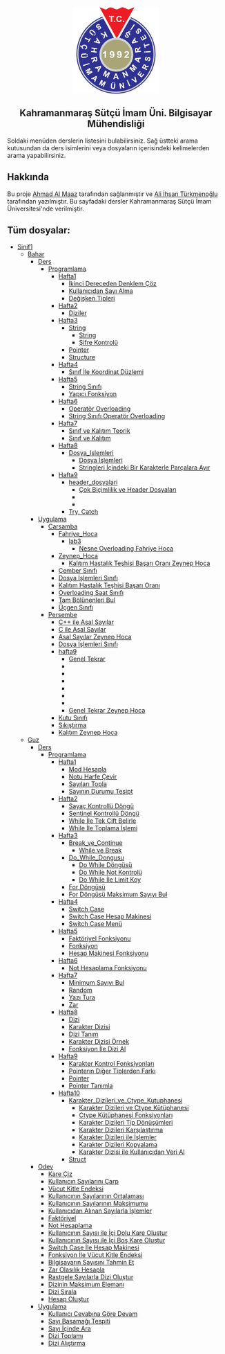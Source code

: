 <div align="center">
	<img width="200" height="200" src=".gitbook/assets/ksu_logo.png" alt="">
	<h2>Kahramanmaraş Sütçü İmam Üni. Bilgisayar Mühendisliği</h2>
</div>

Soldaki menüden derslerin listesini bulabilirsiniz. Sağ üstteki arama kutusundan da ders isimlerini veya dosyaların içerisindeki kelimelerden arama yapabilirsiniz.

## Hakkında

Bu proje [Ahmad Al Maaz](https://www.news47ell.com) tarafından sağlanmıştır ve [Ali İhsan Türkmenoğlu](https://github.com/ihsanturk) tarafından yazılmıştır.
Bu sayfadaki dersler Kahramanmaraş Sütçü İmam Üniversitesi'nde verilmiştir.

## Tüm dosyalar:

* [Sinif1](#)
  * [Bahar](#)
    * [Ders](#)
      * [Programlama](#)
        * [Hafta1](#)
          * [İkinci Dereceden Denklem Çöz](Sinif1/Bahar/Ders/Programlama/Hafta1/ikinci_dereceden_denklem.cpp.md)
          * [Kullanıcıdan Sayı Alma](Sinif1/Bahar/Ders/Programlama/Hafta1/ilk.cpp.md)
          * [Değişken Tipleri](Sinif1/Bahar/Ders/Programlama/Hafta1/veri_tipleri.cpp.md)
        * [Hafta2](#)
          * [Diziler](Sinif1/Bahar/Ders/Programlama/Hafta2/diziler_giris.cpp.md)
        * [Hafta3](#)
          * [String](#)
            * [String](Sinif1/Bahar/Ders/Programlama/Hafta3/String/stringler.cpp.md)
            * [Şifre Kontrolü](Sinif1/Bahar/Ders/Programlama/Hafta3/String/string_ornekler.cpp.md)
          * [Pointer](Sinif1/Bahar/Ders/Programlama/Hafta3/pointerlar_giris.cpp.md)
          * [Structure](Sinif1/Bahar/Ders/Programlama/Hafta3/__yarim__structurelar.cpp.md)
        * [Hafta4](#)
          * [Sınıf İle Koordinat Düzlemi](Sinif1/Bahar/Ders/Programlama/Hafta4/siniflar_giris.cpp.md)
        * [Hafta5](#)
          * [String Sınıfı](Sinif1/Bahar/Ders/Programlama/Hafta5/stringler_icin_class.cpp.md)
          * [Yapıcı Fonksiyon](Sinif1/Bahar/Ders/Programlama/Hafta5/yapici_fonksiyonlar.cpp.md)
        * [Hafta6](#)
          * [Operatör Overloading](Sinif1/Bahar/Ders/Programlama/Hafta6/karmasik_sayilar.cpp.md)
          * [String Sınıfı Operatör Overloading](Sinif1/Bahar/Ders/Programlama/Hafta6/stringler_ve_operatorler.cpp.md)
        * [Hafta7](#)
          * [Sınıf ve Kalıtım Teorik](Sinif1/Bahar/Ders/Programlama/Hafta7/kalitim.cpp.md)
          * [Sınıf ve Kalıtım](Sinif1/Bahar/Ders/Programlama/Hafta7/kalitim_ornek.cpp.md)
        * [Hafta8](#)
          * [Dosya_Islemleri](#)
            * [Dosya İşlemleri](Sinif1/Bahar/Ders/Programlama/Hafta8/Dosya_Islemleri/dosya_islemleri.cpp.md)
            * [Stringleri İçindeki Bir Karakterle Parçalara Ayır](Sinif1/Bahar/Ders/Programlama/Hafta8/Dosya_Islemleri/stringleri_ayir.cpp.md)
        * [Hafta9](#)
          * [header_dosyalari](#)
            * [Çok Biçimlilik ve Header Dosyaları](Sinif1/Bahar/Ders/Programlama/Hafta9/header_dosyalari/main.cpp.md)
            * [](Sinif1/Bahar/Ders/Programlama/Hafta9/header_dosyalari/opt.cpp.md)
            * [](Sinif1/Bahar/Ders/Programlama/Hafta9/header_dosyalari/opt.h)
          * [Try, Catch](Sinif1/Bahar/Ders/Programlama/Hafta9/try_catch_hata_yakala.cpp.md)
    * [Uygulama](#)
      * [Carsamba](#)
        * [Fahriye_Hoca](#)
          * [lab3](#)
            * [Nesne Overloading Fahriye Hoca](Sinif1/Bahar/Uygulama/Carsamba/Fahriye_Hoca/lab3/nesne_overloading_fahriye_hoca.cpp.md)
        * [Zeynep_Hoca](#)
          * [Kalıtım Hastalık Teşhisi Başarı Oranı Zeynep Hoca](Sinif1/Bahar/Uygulama/Carsamba/Zeynep_Hoca/zeynep_hoca_kalitim_hastalik_teshis_sistemi.cpp.md)
        * [Çember Sınıfı](Sinif1/Bahar/Uygulama/Carsamba/cember.cpp.md)
        * [Dosya İşlemleri Sınıfı](Sinif1/Bahar/Uygulama/Carsamba/dosya_islemleri.cpp.md)
        * [Kalıtım Hastalık Teşhisi Başarı Oranı](Sinif1/Bahar/Uygulama/Carsamba/kalitim_hastalik_teshis_sistemi.cpp.md)
        * [Overloading Saat Sınıfı](Sinif1/Bahar/Uygulama/Carsamba/overload.cpp.md)
        * [Tam Bölünenleri Bul](Sinif1/Bahar/Uygulama/Carsamba/tam_bolunenleri_bul.cpp.md)
        * [Üçgen Sınıfı](Sinif1/Bahar/Uygulama/Carsamba/ucgen.cpp.md)
      * [Persembe](#)
        * [C++ ile Asal Sayılar](Sinif1/Bahar/Uygulama/Persembe/asal_sayilar.cpp.md)
        * [C ile Asal Sayılar](Sinif1/Bahar/Uygulama/Persembe/asal_sayilar.c.md)
        * [Asal Sayılar Zeynep Hoca](Sinif1/Bahar/Uygulama/Persembe/asal_sayilar_zeynep_hoca.cpp.md)
        * [Dosya İşlemleri Sınıfı](Sinif1/Bahar/Uygulama/Persembe/dosya_islemleri.cpp.md)
        * [hafta9](#)
          * [Genel Tekrar](Sinif1/Bahar/Uygulama/Persembe/hafta9/main.cpp.md)
          * [](Sinif1/Bahar/Uygulama/Persembe/hafta9/pilot.cpp.md)
          * [](Sinif1/Bahar/Uygulama/Persembe/hafta9/pilot.h)
          * [](Sinif1/Bahar/Uygulama/Persembe/hafta9/ucak.cpp.md)
          * [](Sinif1/Bahar/Uygulama/Persembe/hafta9/ucak.h)
          * [](Sinif1/Bahar/Uygulama/Persembe/hafta9/ucus.cpp.md)
          * [](Sinif1/Bahar/Uygulama/Persembe/hafta9/ucus.h)
          * [Genel Tekrar Zeynep Hoca
](Sinif1/Bahar/Uygulama/Persembe/hafta9/ucus_otomasyonu_zeynep_hoca.cpp.md)
        * [Kutu Sınıfı](Sinif1/Bahar/Uygulama/Persembe/kutu_sinifi.cpp.md)
        * [Sıkıştırma](Sinif1/Bahar/Uygulama/Persembe/run_lenght_encoding.cpp.md)
        * [Kalıtım Zeynep Hoca](Sinif1/Bahar/Uygulama/Persembe/run_lenght_encoding_zeynpe_hoca.cpp.md)
  * [Guz](#)
    * [Ders](#)
      * [Programlama](#)
        * [Hafta1](#)
          * [Mod Hesapla](Sinif1/Guz/Ders/Programlama/Hafta1/mod_alma.c.md)
          * [Notu Harfe Çevir](Sinif1/Guz/Ders/Programlama/Hafta1/notu_harfe_cevirme.c.md)
          * [Sayıları Topla](Sinif1/Guz/Ders/Programlama/Hafta1/sayilarin_toplanmasi.c.md)
          * [Sayının Durumu Tesipt](Sinif1/Guz/Ders/Programlama/Hafta1/tek_cift_neg_poz_tespit.c.md)
        * [Hafta2](#)
          * [Sayaç Kontrollü Döngü](Sinif1/Guz/Ders/Programlama/Hafta2/sayac_kontrollu_dongu.c.md)
          * [Sentinel Kontrollü Döngü](Sinif1/Guz/Ders/Programlama/Hafta2/sentinel_kontrollu_dongu.c.md)
          * [While İle Tek Çift Belirle](Sinif1/Guz/Ders/Programlama/Hafta2/while_dongu_sayisini_belirleme.c.md)
          * [While İle Toplama İşlemi](Sinif1/Guz/Ders/Programlama/Hafta2/while_ile_toplama.c.md)
        * [Hafta3](#)
          * [Break_ve_Continue](#)
            * [While ve Break](Sinif1/Guz/Ders/Programlama/Hafta3/Break_ve_Continue/while_continue_ve_break.c.md)
          * [Do_While_Dongusu](#)
            * [Do While Döngüsü](Sinif1/Guz/Ders/Programlama/Hafta3/Do_While_Dongusu/do_while_dongusu_tanim.c.md)
            * [Do While Not Kontrolü](Sinif1/Guz/Ders/Programlama/Hafta3/Do_While_Dongusu/do_while_notu_kontrol_etme.c.md)
            * [Do While İle Limit Koy](Sinif1/Guz/Ders/Programlama/Hafta3/Do_While_Dongusu/do_while_notu_kontrol_etme_belli_sayida.c.md)
          * [For Döngüsü](Sinif1/Guz/Ders/Programlama/Hafta3/for_dongusu.c.md)
          * [For Döngüsü Maksimum Sayıyı Bul](Sinif1/Guz/Ders/Programlama/Hafta3/maksimum_sayiyi_for_fongusu_ile_bulma.c.md)
        * [Hafta4](#)
          * [Switch Case](Sinif1/Guz/Ders/Programlama/Hafta4/switch_case_giris.c.md)
          * [Switch Case Hesap Makinesi](Sinif1/Guz/Ders/Programlama/Hafta4/switch_case_hesap_makinesi_menu.c.md)
          * [Switch Case Menü](Sinif1/Guz/Ders/Programlama/Hafta4/switch_case_ornek.c.md)
        * [Hafta5](#)
          * [Faktöriyel Fonksiyonu](Sinif1/Guz/Ders/Programlama/Hafta5/faktoriyel_fonksiyonu.c.md)
          * [Fonksiyon](Sinif1/Guz/Ders/Programlama/Hafta5/fonksiyonlar_giris.c.md)
          * [Hesap Makinesi Fonksiyonu](Sinif1/Guz/Ders/Programlama/Hafta5/toplama_fonksiyonu.c.md)
        * [Hafta6](#)
          * [Not Hesaplama Fonksiyonu](Sinif1/Guz/Ders/Programlama/Hafta6/fonksiyon_not_hesaplama.c.md)
        * [Hafta7](#)
          * [Minimum Sayıyı Bul](Sinif1/Guz/Ders/Programlama/Hafta7/kucuk_olani_sayiyi_ekrana_bas.c.md)
          * [Random](Sinif1/Guz/Ders/Programlama/Hafta7/random_notlari.c.md)
          * [Yazı Tura](Sinif1/Guz/Ders/Programlama/Hafta7/yazi_tura.c.md)
          * [Zar](Sinif1/Guz/Ders/Programlama/Hafta7/zar_at.c.md)
        * [Hafta8](#)
          * [Dizi](Sinif1/Guz/Ders/Programlama/Hafta8/diziler.c.md)
          * [Karakter Dizisi](Sinif1/Guz/Ders/Programlama/Hafta8/diziler_farkli_tipler.c.md)
          * [Dizi Tanım](Sinif1/Guz/Ders/Programlama/Hafta8/diziler_giris.c.md)
          * [Karakter Dizisi Örnek](Sinif1/Guz/Ders/Programlama/Hafta8/diziler_kullanicidan_ad_soyad_numara_alma.c.md)
          * [Fonksiyon İle Dizi Al](Sinif1/Guz/Ders/Programlama/Hafta8/diziler_ve_fonksiyon.c.md)
        * [Hafta9](#)
          * [Karakter Kontrol Fonksiyonları](Sinif1/Guz/Ders/Programlama/Hafta9/karakter_fonksiyonlari.c.md)
          * [Pointerın Diğer Tiplerden Farkı](Sinif1/Guz/Ders/Programlama/Hafta9/pointerin_farki.c.md)
          * [Pointer](Sinif1/Guz/Ders/Programlama/Hafta9/pointerlar_giris.c.md)
          * [Pointer Tanımla](Sinif1/Guz/Ders/Programlama/Hafta9/pointer_ornek.c.md)
        * [Hafta10](#)
          * [Karakter_Dizileri_ve_Ctype_Kutuphanesi](#)
            * [Karakter Dizileri ve Ctype Kütüphanesi](Sinif1/Guz/Ders/Programlama/Hafta10/Karakter_Dizileri_ve_Ctype_Kutuphanesi/ctype_ile_uygulama.c.md)
            * [Ctype Kütüphanesi Fonksiyonları](Sinif1/Guz/Ders/Programlama/Hafta10/Karakter_Dizileri_ve_Ctype_Kutuphanesi/ctype_kutuphanesi.c.md)
            * [Karakter Dizileri Tip Dönüşümleri](Sinif1/Guz/Ders/Programlama/Hafta10/Karakter_Dizileri_ve_Ctype_Kutuphanesi/karakter_dizilerini_donusturme.c.md)
            * [Karakter Dizileri Karşılaştırma](Sinif1/Guz/Ders/Programlama/Hafta10/Karakter_Dizileri_ve_Ctype_Kutuphanesi/karakter_dizilerini_karsilastirma.c.md)
            * [Karakter Dizileri ile İşlemler](Sinif1/Guz/Ders/Programlama/Hafta10/Karakter_Dizileri_ve_Ctype_Kutuphanesi/karakter_dizileri_ile_islemler.c.md)
            * [Karakter Dizileri Kopyalama](Sinif1/Guz/Ders/Programlama/Hafta10/Karakter_Dizileri_ve_Ctype_Kutuphanesi/karakter_dizileri_kopyalama_islemleri.c.md)
            * [Karakter Dizisi ile Kullanıcıdan Veri Al](Sinif1/Guz/Ders/Programlama/Hafta10/Karakter_Dizileri_ve_Ctype_Kutuphanesi/tc_numarasi_al.c.md)
          * [Struct](Sinif1/Guz/Ders/Programlama/Hafta10/struct_giris.c.md)
    * [Odev](#)
      * [Kare Çiz](Sinif1/Guz/Odev/1.1_kare_ciz.c.md)
      * [Kullanıcın Sayılarını Çarp](Sinif1/Guz/Odev/1.2_sayilari_carp.c.md)
      * [Vücut Kitle Endeksi](Sinif1/Guz/Odev/2.1_vucut_kitle_endeksi_bul.c.md)
      * [Kullanıcının Sayılarının Ortalaması](Sinif1/Guz/Odev/3.1_belirsiz_sayida_girilen_notun_ortalamasi.c.md)
      * [Kullanıcının Sayılarının Maksimumu](Sinif1/Guz/Odev/4.1_kullanicidan_alinan_uc_sayinin_maksimumu.c.md)
      * [Kullanıcıdan Alınan Sayılarla İşlemler](Sinif1/Guz/Odev/4.2_kullanicidan_alinan_sayilarin_maks_ort_top.c.md)
      * [Faktöriyel](Sinif1/Guz/Odev/5.1_sayinin_faktoriyeli.c.md)
      * [Not Hesaplama](Sinif1/Guz/Odev/5.2_not_girisi_ve_harfe_donusturmesi_limitli.c.md)
      * [Kullanıcının Sayısı ile İçi Dolu Kare Oluştur](Sinif1/Guz/Odev/5.3.1_kullanicidan_alinan_degerle_dolu_kare_ciz.c.md)
      * [Kullanıcının Sayısı ile İçi Boş Kare Oluştur](Sinif1/Guz/Odev/5.3.2_kullanicidan_alinan_degerle_bos_kare_ciz.c.md)
      * [Switch Case İle Hesap Makinesi](Sinif1/Guz/Odev/6.1_switch_case_ile_menulu_hesap_makinesi.c.md)
      * [Fonksiyon İle Vücut Kitle Endeksi](Sinif1/Guz/Odev/7.1_iki_fonksiyonla_vke_hesapla.c.md)
      * [Bilgisayarın Sayısını Tahmin Et](Sinif1/Guz/Odev/7.2_belli_araliktaki_random_sayiyi_bulma_oyunu.c.md)
      * [Zar Olasılık Hesapla](Sinif1/Guz/Odev/7.3_100000_defa_iki_zar_at_cift_gelme_olasiligi_bul.c.md)
      * [Rastgele Sayılarla Dizi Oluştur](Sinif1/Guz/Odev/8.1_rastgele_100_adet_sayi_ile_dizi_olustur.c.md)
      * [Dizinin Maksimum Elemanı](Sinif1/Guz/Odev/8.2_dizinin_maksimum_elemanini_bul.c.md)
      * [Dizi Sırala](Sinif1/Guz/Odev/8.3_diziyi_buyukten_kucuge_sirala.c.md)
      * [Hesap Oluştur](Sinif1/Guz/Odev/hesap_olusturma.c.md)
    * [Uygulama](#)
      * [Kullanıcı Cevabına Göre Devam](Sinif1/Guz/Uygulama/2.1_devam_kontrolu.c.md)
      * [Sayı Basamağı Tespiti](Sinif1/Guz/Uygulama/3.1_sayi_kac_basamakli.c.md)
      * [Sayı İçinde Ara](Sinif1/Guz/Uygulama/3.2_sayi_icinde_sayi_ara.c.md)
      * [Dizi Toplamı](Sinif1/Guz/Uygulama/4.1_dizileri_topla.c.md)
      * [Dizi Alıştırma](Sinif1/Guz/Uygulama/diziler_alistirma.c.md)
